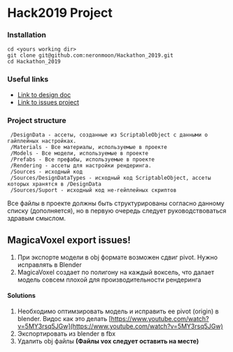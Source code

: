 # Hack2019 Project

### Installation
```
cd <yours working dir>
git clone git@github.com:neronmoon/Hackathon_2019.git
cd Hackathon_2019
```

### Useful links
- [Link to design doc](http://example.com)
- [Link to issues project](https://github.com/neronmoon/Hackathon_2019/projects/1)


### Project structure

```
 /DesignData - ассеты, созданные из ScriptableObject с данными о гайплейных настройках.
 /Materials - Все материалы, используемые в проекте
 /Models - Все модели, используемые в проекте
 /Prefabs - Все префабы, используемые в проекте
 /Rendering - ассеты для настройки рендеринга.
 /Sources - исходный код
 /Sources/DesignDataTypes - исходный код ScriptableObject, ассеты которых хранятся в /DesignData
 /Sources/Suport - исходный код не-гейплейных скриптов
```
Все файлы в проекте должны быть структурированы согласно данному списку (дополняется), но в первую очередь следует руководствоваться здравым смыслом.


## MagicaVoxel export issues!
1. При экспорте модели в obj формате возможен сдвиг pivot. Нужно исправлять в Blender
2. MagicaVoxel создает по полигону на каждый воксель, что далает модель совсем плохой для производительности рендеринга
#### Solutions
1. Необходимо оптимзировать модель и исправить ее pivot (origin) в blender. Видос как это делать [https://www.youtube.com/watch?v=5MY3rsq5JGw](https://www.youtube.com/watch?v=5MY3rsq5JGw)
2. Экспортировать из blender в fbx
3. Удалить obj файлы **(Файлы vox следует оставить на месте)**
